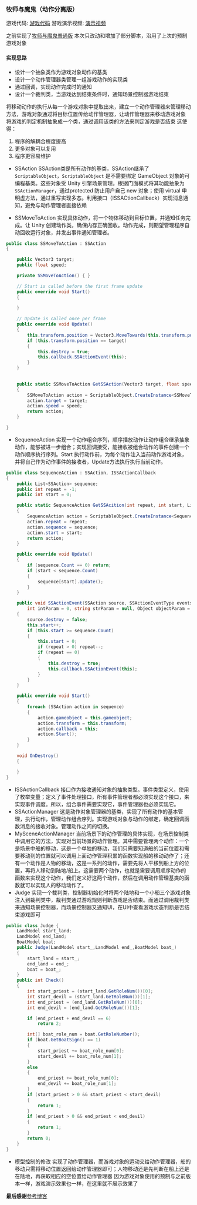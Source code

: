### 牧师与魔鬼（动作分离版）

游戏代码: [游戏代码](https://github.com/Joshvon/unity_practice)
游戏演示视频: [演示视频](https://www.bilibili.com/video/BV1GG4y1h7wn/?vd_source=b0546020831d7e3b6408f8496120ad52)

之前实现了[牧师与魔鬼普通版](https://www.cnblogs.com/joshf/p/16817539.html)
本次只改动和增加了部分脚本，沿用了上次的预制游戏对象

#### 实现思路
+ 设计一个抽象类作为游戏对象动作的基类
+ 设计一个动作管理器类管理一组游戏动作的实现类
+ 通过回调，实现动作完成时的通知
+ 设计一个裁判类，当游戏达到结束条件时，通知场景控制器游戏结束

将移动动作的执行从每一个游戏对象中提取出来，建立一个动作管理器来管理移动方法，游戏对象通过将目标位置传给动作管理器，让动作管理器来移动游戏对象
将游戏的判定机制抽象成一个类，通过调用该类的方法来判定游戏是否结束
这使得：
1. 程序的解耦合程度提高
2. 更多对象可以复用
3. 程序更容易维护

+ SSAction
SSAction类是所有动作的基类，SSAction继承了`ScriptableObject`，`ScriptableObject` 是不需要绑定 GameObject 对象的可编程基类。这些对象受 Unity 引擎场景管理。根据门面模式将其功能抽象为`SSActionManager`，通过protected 防止用户自己 new 对象；使用 virtual 申明虚方法，通过重写实现多态。利用接口（ISSACtionCallback）实现消息通知，避免与动作管理者直接依赖

+ SSMoveToAction
实现具体动作，将一个物体移动到目标位置，并通知任务完成。让 Unity 创建动作类，确保内存正确回收。动作完成，则期望管理程序自动回收运行对象，并发出事件通知管理者。
```csharp
public class SSMoveToAction : SSAction
{

    public Vector3 target;       
	public float speed;       

    private SSMoveToAction() { }

    // Start is called before the first frame update
    public override void Start()
    {
        
    }

    // Update is called once per frame
    public override void Update()
    {
        this.transform.position = Vector3.MoveTowards(this.transform.position, target, speed * Time.deltaTime);
        if (this.transform.position == target)
        {
            this.destroy = true;
            this.callback.SSActionEvent(this);     
        }
    }

    
    public static SSMoveToAction GetSSAction(Vector3 target, float speed)
    {
        SSMoveToAction action = ScriptableObject.CreateInstance<SSMoveToAction>();
        action.target = target;
        action.speed = speed;
        return action;
    }

}

```
+ SequenceAction
实现一个动作组合序列，顺序播放动作让动作组合继承抽象动作，能够被进一步组合；实现回调接受，能接收被组合动作的事件创建一个动作顺序执行序列。Start 执行动作前，为每个动作注入当前动作游戏对象，并将自己作为动作事件的接收者，Update方法执行执行当前动作。
```csharp
public class SequenceAction : SSAction, ISSActionCallback
{
    public List<SSAction> sequence;    
    public int repeat = -1;           
    public int start = 0;           

    public static SequenceAction GetSSAcition(int repeat, int start, List<SSAction> sequence)
    {
        SequenceAction action = ScriptableObject.CreateInstance<SequenceAction>();
        action.repeat = repeat;
        action.sequence = sequence;
        action.start = start;
        return action;
    }

    public override void Update()
    {
        if (sequence.Count == 0) return;
        if (start < sequence.Count)
        {
            sequence[start].Update();     
        }
    }

    public void SSActionEvent(SSAction source, SSActionEventType events = SSActionEventType.Competeted,
        int intParam = 0, string strParam = null, Object objectParam = null)
    {
        source.destroy = false;         
        this.start++;
        if (this.start >= sequence.Count)
        {
            this.start = 0;
            if (repeat > 0) repeat--;
            if (repeat == 0)
            {
                this.destroy = true;               
                this.callback.SSActionEvent(this);
            }
        }
    }

    public override void Start()
    {
        foreach (SSAction action in sequence)
        {
            action.gameobject = this.gameobject;
            action.transform = this.transform;
            action.callback = this;               
            action.Start();
        }
    }

    void OnDestroy()
    {

    }
}
```
+ ISSActionCallback
接口作为接收通知对象的抽象类型。事件类型定义，使用了枚举变量；定义了事件处理接口，所有事件管理者都必须实现这个接口，来实现事件调度。所以，组合事件需要实现它，事件管理器也必须实现它。
+ SSActionManager
这是动作对象管理器的基类，实现了所有动作的基本管理，执行动作，管理动作组合序列。实现游戏对象与动作的绑定，确定回调函数消息的接收对象。管理动作之间的切换。
+ MySceneActionManager
当前场景下的动作管理的具体实现，在场景控制类中调用它的方法，实现对当前场景的动作管理。其中需要管理两个动作：一个是场景中船的移动，这是一个单独的移动，我们只需要知道船的当前位置和需要移动到的位置就可以调用上面动作管理积累的函数实现船的移动动作了；还有一个动作是人物的移动，这是一系列的动作，需要先将人平移到船上方的位置，再将人移动到陆地/船上。这需要两个动作，也就是需要调用顺序动作的函数来实现这个动作，我们定义好这两个动作，然后在调用动作管理基类的函数就可以实现人的移动动作了。
+ Judge
实现一个裁判类，控制器初始化时将两个陆地和一个小船三个游戏对象注入到裁判类中，裁判类通过游戏规则判断游戏是否结束。而通过调用裁判类来通知场景控制器，而场景控制器又通知UI，在UI中查看游戏状态判断是否结束游戏即可
```csharp
public class Judge {
	LandModel start_land;
	LandModel end_land;
	BoatModel boat;
	public Judge(LandModel start_,LandModel end_,BoatModel boat_)
	{
		start_land = start_;
		end_land = end_;
		boat = boat_;
	}
	public int Check()
	{
		int start_priest = (start_land.GetRoleNum())[0];
		int start_devil = (start_land.GetRoleNum())[1];
		int end_priest = (end_land.GetRoleNum())[0];
		int end_devil = (end_land.GetRoleNum())[1];

		if (end_priest + end_devil == 6)     
			return 2;

		int[] boat_role_num = boat.GetRoleNumber();
		if (boat.GetBoatSign() == 1)         
		{
			start_priest += boat_role_num[0];
			start_devil += boat_role_num[1];
		}
		else                                  
		{
			end_priest += boat_role_num[0];
			end_devil += boat_role_num[1];
		}
		if (start_priest > 0 && start_priest < start_devil) 
		{      
			return 1;
		}
		if (end_priest > 0 && end_priest < end_devil)        
		{
			return 1;
		}
		return 0;                                             
	}
}
```
+ 模型控制的修改
实现了动作管理器，而游戏对象的运动交给动作管理器，船的移动只需将移动位置返回给动作管理器即可；人物移动还是先判断在船上还是在陆地，再获取相应的空位置给动作管理器
因为游戏对象使用的预制与之前版本一样，游戏演示效果也一样，在这里就不展示效果了

**最后感谢**[参考博客](https://blog.csdn.net/TempterCyn/article/details/101617728)